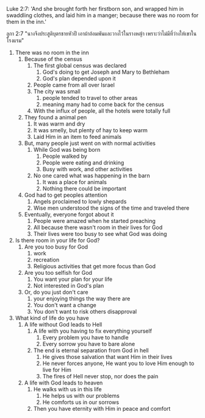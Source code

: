 Luke 2:7: 'And she brought forth her firstborn son, and wrapped him in swaddling clothes, and laid him in a manger; because there was no room for them in the inn.'

ลูกา 2:7 "นางจึงประสูติบุตรชายหัวปี เอาผ้าอ้อมพันและวางไว้ในรางหญ้า เพราะว่าไม่มีที่ว่างให้เขาในโรงแรม"

1. There was no room in the inn
   1. Because of the census
      1. The first global census was declared
         1. God's doing to get Joseph and Mary to Bethleham
         2. God's plan depended upon it
      2. People came from all over Israel
      3. The city was small
         1. people tended to travel to other areas
         2. meaning many had to come back for the census
      4. With the influx of people, all the hotels were totally full
   2. They found a animal pen
      1. It was warm and dry
      2. It was smelly, but plenty of hay to keep warm
      3. Laid Him in an item to feed animals
   3. But, many people just went on with normal activities
      1. While God was being born
         1. People walked by
         2. People were eating and drinking
         3. Busy with work, and other activities
      2. No one cared what was happening in the barn
         1. It was a place for animals
         2. Nothing there could be important
   4. God had to get peoples attention
      1. Angels proclaimed to lowly shepards
      2. Wise men understood the signs of the time and traveled there
   5. Eventually, everyone forgot about it
      1. People were amazed when he started preaching
      2. All because there wasn't room in their lives for God
      3. Their lives were too busy to see what God was doing
2. Is there room in your life for God?
   1. Are you too busy for God
      1. work
      2. recreation
      3. Religious activities that get more focus than God 
   2. Are you too selfish for God
      1. You want your plan for your life
      2. Not interested in God's plan
   3. Or, do you just don't care
      1. your enjoying things the way there are
      2. You don't want a change
      3. You don't want to risk others disapproval
3. What kind of life do you have
   1. A life without God leads to Hell
      1. A life with you having to fix everything yourself
         1. Every problem you have to handle
         2. Every sorrow you have to bare alone
      2. The end is eternal separation from God in hell
         1. He gives those salvation that want Him in their lives
         2. He never forces anyone, He want you to love Him enough to live for Him
         3. The fires of Hell never stop, nor does the pain
   2. A life with God leads to heaven
      1. He walks with us in this life
         1. He helps us with our problems
         2. He comforts us in our sorrows
      2. Then you have eternity with Him in peace and comfort